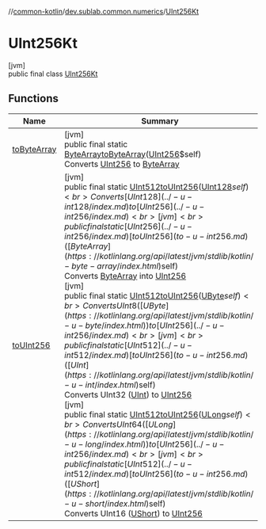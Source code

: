 //[common-kotlin](../../../index.md)/[dev.sublab.common.numerics](../index.md)/[UInt256Kt](index.md)

# UInt256Kt

[jvm]\
public final class [UInt256Kt](index.md)

## Functions

| Name | Summary |
|---|---|
| [toByteArray](to-byte-array.md) | [jvm]<br>public final static [ByteArray](https://kotlinlang.org/api/latest/jvm/stdlib/kotlin/-byte-array/index.html)[toByteArray](to-byte-array.md)([UInt256](../-u-int256/index.md)$self)<br>Converts [UInt256](../-u-int256/index.md) to [ByteArray](https://kotlinlang.org/api/latest/jvm/stdlib/kotlin/-byte-array/index.html) |
| [toUInt256](to-u-int256.md) | [jvm]<br>public final static [UInt512](../-u-int512/index.md)[toUInt256](to-u-int256.md)([UInt128](../-u-int128/index.md)$self)<br>Converts [UInt128](../-u-int128/index.md) to [UInt256](../-u-int256/index.md)<br>[jvm]<br>public final static [UInt256](../-u-int256/index.md)[toUInt256](to-u-int256.md)([ByteArray](https://kotlinlang.org/api/latest/jvm/stdlib/kotlin/-byte-array/index.html)$self)<br>Converts [ByteArray](https://kotlinlang.org/api/latest/jvm/stdlib/kotlin/-byte-array/index.html) into [UInt256](../-u-int256/index.md)<br>[jvm]<br>public final static [UInt512](../-u-int512/index.md)[toUInt256](to-u-int256.md)([UByte](https://kotlinlang.org/api/latest/jvm/stdlib/kotlin/-u-byte/index.html)$self)<br>Converts UInt8 ([UByte](https://kotlinlang.org/api/latest/jvm/stdlib/kotlin/-u-byte/index.html)) to [UInt256](../-u-int256/index.md)<br>[jvm]<br>public final static [UInt512](../-u-int512/index.md)[toUInt256](to-u-int256.md)([UInt](https://kotlinlang.org/api/latest/jvm/stdlib/kotlin/-u-int/index.html)$self)<br>Converts UInt32 ([UInt](https://kotlinlang.org/api/latest/jvm/stdlib/kotlin/-u-int/index.html)) to [UInt256](../-u-int256/index.md)<br>[jvm]<br>public final static [UInt512](../-u-int512/index.md)[toUInt256](to-u-int256.md)([ULong](https://kotlinlang.org/api/latest/jvm/stdlib/kotlin/-u-long/index.html)$self)<br>Converts UInt64 ([ULong](https://kotlinlang.org/api/latest/jvm/stdlib/kotlin/-u-long/index.html)) to [UInt256](../-u-int256/index.md)<br>[jvm]<br>public final static [UInt512](../-u-int512/index.md)[toUInt256](to-u-int256.md)([UShort](https://kotlinlang.org/api/latest/jvm/stdlib/kotlin/-u-short/index.html)$self)<br>Converts UInt16 ([UShort](https://kotlinlang.org/api/latest/jvm/stdlib/kotlin/-u-short/index.html)) to [UInt256](../-u-int256/index.md) |
